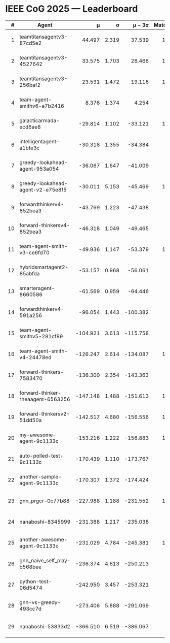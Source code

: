 # IEEE CoG 2025 — Leaderboard

| # | Agent | μ | σ | μ − 3σ | Matches | Updated |
|---:|---|---:|---:|---:|---:|---|
| 1 | teamtitansagentv3-87cd5e2 | 44.497 | 2.319 | 37.539 | 1018 | 2025-08-17 19:47 |
| 2 | teamtitansagentv3-4527642 | 33.575 | 1.703 | 28.466 | 1140 | 2025-08-17 19:47 |
| 3 | teamtitansagentv3-256baf2 | 23.531 | 1.472 | 19.116 | 1098 | 2025-08-17 19:47 |
| 4 | team-agent-smithv6-a7b2416 | 8.376 | 1.374 | 4.254 | 880 | 2025-08-17 19:47 |
| 5 | galacticarmada-ecd6ae8 | -29.814 | 1.102 | -33.121 | 1200 | 2025-08-17 19:47 |
| 6 | intelligentagent-a1bfe3c | -30.318 | 1.355 | -34.384 | 820 | 2025-08-17 19:47 |
| 7 | greedy-lookahead-agent-953a054 | -36.067 | 1.647 | -41.009 | 900 | 2025-08-17 19:47 |
| 8 | greedy-lookahead-agent-v2-e75e8f5 | -30.011 | 5.153 | -45.469 | 1240 | 2025-08-17 19:47 |
| 9 | forwardthinkerv4-852bea3 | -43.769 | 1.223 | -47.438 | 803 | 2025-08-17 19:47 |
| 10 | forward-thinkersv4-852bea3 | -46.318 | 1.049 | -49.465 | 806 | 2025-08-17 19:47 |
| 11 | team-agent-smith-v3-ce6fd70 | -49.936 | 1.147 | -53.379 | 1020 | 2025-08-17 19:47 |
| 12 | hybridsmartagent2-85abfda | -53.157 | 0.968 | -56.061 | 996 | 2025-08-17 19:47 |
| 13 | smarteragent-8660586 | -61.569 | 0.959 | -64.446 | 842 | 2025-08-17 19:47 |
| 14 | forwardthinkerv4-591a256 | -96.054 | 1.443 | -100.382 | 855 | 2025-08-17 19:47 |
| 15 | team-agent-smithv5-281cf89 | -104.921 | 3.613 | -115.758 | 960 | 2025-08-17 19:47 |
| 16 | team-agent-smith-v4-24478ed | -126.247 | 2.614 | -134.087 | 1020 | 2025-08-17 19:47 |
| 17 | forward-thinkers-7583470 | -136.300 | 2.354 | -143.363 | 800 | 2025-08-17 19:47 |
| 18 | forward-thinker-rheaagent-6563256 | -147.148 | 1.488 | -151.613 | 1036 | 2025-08-17 19:47 |
| 19 | forward-thinkersv2-51dd50a | -142.517 | 4.680 | -156.556 | 1076 | 2025-08-17 19:47 |
| 20 | my-awesome-agent-9c1133c | -153.216 | 1.222 | -156.883 | 1300 | 2025-08-17 19:47 |
| 21 | auto-polled-test-9c1133c | -170.439 | 1.110 | -173.767 | 800 | 2025-08-17 19:47 |
| 22 | another-sample-agent-9c1133c | -170.307 | 1.372 | -174.424 | 920 | 2025-08-17 19:47 |
| 23 | gnn_prgcr-0c77b88 | -227.988 | 1.188 | -231.552 | 1120 | 2025-08-17 19:47 |
| 24 | nanaboshi-8345999 | -231.388 | 1.217 | -235.038 | 880 | 2025-08-17 19:47 |
| 25 | another-awesome-agent-9c1133c | -231.029 | 4.784 | -245.381 | 1080 | 2025-08-17 19:47 |
| 26 | gnn_naive_self_play-b568bee | -236.374 | 4.613 | -250.213 | 860 | 2025-08-17 19:47 |
| 27 | python-test-06d5474 | -242.950 | 3.457 | -253.321 | 720 | 2025-08-17 19:47 |
| 28 | gnn-vs-greedy-493cc7d | -273.406 | 5.888 | -291.069 | 960 | 2025-08-17 19:47 |
| 29 | nanaboshi-53833d2 | -366.510 | 6.519 | -386.067 | 980 | 2025-08-17 19:47 |
